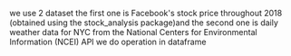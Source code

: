 we use 2 dataset the first one is Facebook's stock price throughout 2018 (obtained using the stock_analysis package)and the second one is daily weather data for NYC from the National Centers for Environmental Information (NCEI) API
we do operation in dataframe 

